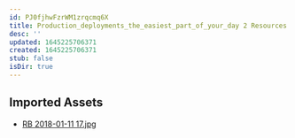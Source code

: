 ```yaml
---
id: PJ0fjhwFzrWM1zrqcmq6X
title: Production_deployments_the_easiest_part_of_your_day 2 Resources
desc: ''
updated: 1645225706371
created: 1645225706371
stub: false
isDir: true
---
```

## Imported Assets
- [RB 2018-01-11 17.jpg](/assets/rb-2018-01-11-17-locGJgLpocWz.jpg)
